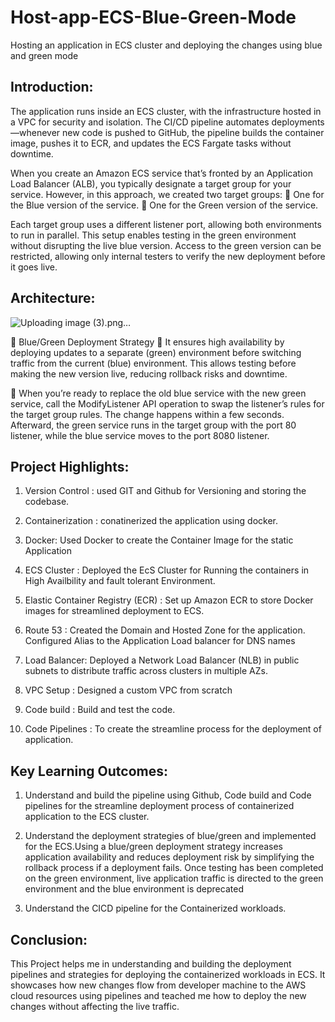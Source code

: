 # Host-app-ECS-Blue-Green-Mode
Hosting an application in ECS cluster and deploying the changes using blue and green mode

## Introduction:
The application runs inside an ECS cluster, with the infrastructure hosted in a VPC for security and isolation. The CI/CD pipeline automates deployments—whenever new code is pushed to GitHub, the pipeline builds the container image, pushes it to ECR, and updates the ECS Fargate tasks without downtime.

When you create an Amazon ECS service that’s fronted by an Application Load Balancer (ALB), you typically designate a target group for your service. However, in this approach, we created two target groups:
🔹 One for the Blue version of the service.
🔹 One for the Green version of the service.

Each target group uses a different listener port, allowing both environments to run in parallel. This setup enables testing in the green environment without disrupting the live blue version. Access to the green version can be restricted, allowing only internal testers to verify the new deployment before it goes live.


## Architecture:
![Uploading image (3).png…]()


🔄 Blue/Green Deployment Strategy
🔹 It ensures high availability by deploying updates to a separate (green) environment before switching traffic from the current (blue) environment. This allows testing before making the new version live, reducing rollback risks and downtime.

🔹 When you’re ready to replace the old blue service with the new green service, call the ModifyListener API operation to swap the listener’s rules for the target group rules. The change happens within a few seconds. Afterward, the green service runs in the target group with the port 80 listener, while the blue service moves to the port 8080 listener.

## Project Highlights:
1. Version Control : used GIT and Github for Versioning and storing the codebase.

2. Containerization : conatinerized the application using docker.

3. Docker: Used Docker to create the Container Image for the static Application

4. ECS Cluster : Deployed the EcS Cluster for Running the containers in High Availbility and fault tolerant Environment.

5. Elastic Container Registry (ECR) : Set up Amazon ECR to store Docker images for streamlined deployment to ECS.

6. Route 53 : Created the Domain and Hosted Zone for the application. Configured Alias to the Application Load balancer for DNS names

7. Load Balancer: Deployed a Network Load Balancer (NLB) in public subnets to distribute traffic across clusters in multiple AZs.

8. VPC Setup : Designed a custom VPC from scratch

9. Code build : Build and test the code.

10. Code Pipelines : To create the streamline process for the deployment of application.

## Key Learning Outcomes:

1. Understand and build the pipeline using Github, Code build and Code pipelines for the streamline deployment process of containerized application to the ECS cluster.

2. Understand the deployment strategies of blue/green and implemented for the ECS.Using a blue/green deployment strategy increases application availability and reduces deployment risk by simplifying the rollback process if a deployment fails. Once testing has been completed on the green environment, live application traffic is directed to the green environment and the blue environment is deprecated

3. Understand the CICD pipeline for the Containerized workloads.


## Conclusion:
This Project helps me in understanding and building the deployment pipelines and strategies for deploying the containerized workloads in ECS. It showcases how new changes flow from developer machine to the AWS cloud resources using pipelines and teached me how to deploy the new changes without affecting the live traffic.
